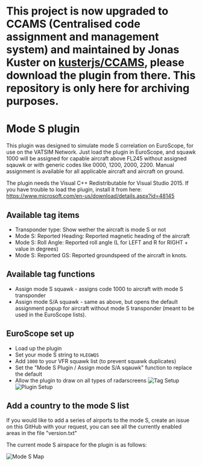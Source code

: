 # This project is now upgraded to CCAMS (Centralised code assignment and management system) and maintained by Jonas Kuster on [kusterjs/CCAMS](https://github.com/kusterjs/CCAMS), please download the plugin from there. This repository is only here for archiving purposes.

# Mode S plugin

This plugin was designed to simulate mode S correlation on EuroScope, for use on the VATSIM Network. Just load the plugin in EuroScope, and squawk 1000 will be assigned for capable aircraft above FL245 without assigned sqauwk or with generic codes like 0000, 1200, 2000, 2200.
Manual assignment is available for all applicable aircraft and aircraft on ground.

The plugin needs the Visual C++ Redistributable for Visual Studio 2015. If you have trouble to load the plugin, install it from here: https://www.microsoft.com/en-us/download/details.aspx?id=48145

## Available tag items

* Transponder type: Show wether the aircraft is mode S or not
* Mode S: Reported Heading: Reported magnetic heading of the aircraft
* Mode S: Roll Angle: Reported roll angle (L for LEFT and R for RIGHT + value in degrees)
* Mode S: Reported GS: Reported groundspeed of the aircraft in knots.

## Available tag functions

* Assign mode S squawk - assigns code 1000 to aircraft with mode S transponder
* Assign mode S/A squawk - same as above, but opens the default assignment popup for aircraft without mode S transponder (meant to be used in the EuroScope lists).

## EuroScope set up
* Load up the plugin
* Set your mode S string to ```HLEGWQS```
* Add ```1000``` to your VFR squawk list (to prevent squawk duplicates)
* Set the "Mode S Plugin / Assign mode S/A sqauwk" function to replace the default
* Allow the plugin to draw on all types of radarscreens
![Tag Setup](http://cherryx.de/modes/modespluginlist.png)
![Plugin Setup](http://cherryx.de/modes/modesplugin.png)

## Add a country to the mode S list

If you would like to add a series of airports to the mode S, create an issue on this GitHub with your request, you can see all the currently enabled areas in the file "version.txt"

The current mode S airspace for the plugin is as follows:

![Mode S Map](https://camo.githubusercontent.com/b55cdc532e8344ecee7ca2a6dec2c6b127fbe358b9ce60da1176bc5d7db8bddf/68747470733a2f2f692e696d6775722e636f6d2f305655684d61642e706e67)
